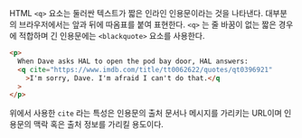 HTML `<q>` 요소는 둘러싼 텍스트가 짧은 인라인 인용문이라는 것을 나타낸다. 대부분의 브라우저에서는 앞과 뒤에 따옴표를 붙여 표현한다. `<q>` 는 줄 바꿈이 없는 짧은 경우에 적합하며 긴 인용문에는 `<blackquote>` 요소를 사용한다.

```html
<p>
  When Dave asks HAL to open the pod bay door, HAL answers:
  <q cite="https://www.imdb.com/title/tt0062622/quotes/qt0396921"
    >I'm sorry, Dave. I'm afraid I can't do that.</q
  >
</p>
```

위에서 사용한 `cite` 라는 특성은 인용문의 출처 문서나 메시지를 가리키는 URL이며 인용문의 맥락 혹은 출처 정보를 가리킬 용도이다.
